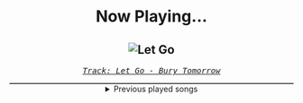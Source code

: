 <div align="center"> 
<h1>Now Playing...</h1>

![Let Go](https://i.scdn.co/image/ab67616d00001e02e9741f98abc98914f7f906c4)
--
_<samp><a href="https://open.spotify.com/track/4UibdhxqKDVdz2p0PBb3a8">Track: Let Go - Bury Tomorrow</a></samp>_

<div style="border: 1px #4B5054 solid"></div>
<details>
  <summary>
    Previous played songs
  </summary>
  <table>
    <thead>
      <tr>
        <th>
          Artist
        </th>
        <th>
          Song
        </th>
        <th>
          Link
        </th>
      </tr>
    </thead>
    <tbody>
      <tr><td>Bury Tomorrow</td><td>Let Go</td><td><a href="https://open.spotify.com/track/4UibdhxqKDVdz2p0PBb3a8">https://open.spotify.com/track/4UibdhxqKDVdz2p0PBb3a8</a></td></tr><tr><td>Windwaker</td><td>Tabula Rasa</td><td><a href="https://open.spotify.com/track/5ORLp3QJwHvE0Ezfi2HCqI">https://open.spotify.com/track/5ORLp3QJwHvE0Ezfi2HCqI</a></td></tr><tr><td>Of Virtue</td><td>Holy</td><td><a href="https://open.spotify.com/track/6r0xFYn8nGvXtf6vl9oaWK">https://open.spotify.com/track/6r0xFYn8nGvXtf6vl9oaWK</a></td></tr><tr><td>Of Virtue</td><td>Hypocrite</td><td><a href="https://open.spotify.com/track/5fwS8ieNB49OpeRfu0afSm">https://open.spotify.com/track/5fwS8ieNB49OpeRfu0afSm</a></td></tr><tr><td>The Plot In You</td><td>Paradigm</td><td><a href="https://open.spotify.com/track/6uWWfeZyj1UOGBjrf8fr4G">https://open.spotify.com/track/6uWWfeZyj1UOGBjrf8fr4G</a></td></tr><tr><td>Sleep Token</td><td>Emergence</td><td><a href="https://open.spotify.com/track/5NRpxJxtR6JkUhQS4F0um6">https://open.spotify.com/track/5NRpxJxtR6JkUhQS4F0um6</a></td></tr><tr><td>Siamese</td><td>Home (feat. Drew York)</td><td><a href="https://open.spotify.com/track/1ynGvKDb3OazVDEh5iqyN6">https://open.spotify.com/track/1ynGvKDb3OazVDEh5iqyN6</a></td></tr><tr><td>Windwaker</td><td>Fractured State of Mind</td><td><a href="https://open.spotify.com/track/4iX51dJGlEryjzKFWPs7uK">https://open.spotify.com/track/4iX51dJGlEryjzKFWPs7uK</a></td></tr><tr><td>Siamese</td><td>Through My Head</td><td><a href="https://open.spotify.com/track/4IxfCx0FVapmhoUiUCt0uP">https://open.spotify.com/track/4IxfCx0FVapmhoUiUCt0uP</a></td></tr><tr><td>ENMY</td><td>Burn</td><td><a href="https://open.spotify.com/track/5TAUiU8RxlKGLm8VeJlCcr">https://open.spotify.com/track/5TAUiU8RxlKGLm8VeJlCcr</a></td></tr><tr><td>Dead Eyes</td><td>Better Off</td><td><a href="https://open.spotify.com/track/4i7gIsB3TkUwMsmVJVzpp4">https://open.spotify.com/track/4i7gIsB3TkUwMsmVJVzpp4</a></td></tr><tr><td>Of Virtue</td><td>Cold Blooded</td><td><a href="https://open.spotify.com/track/5HXhEGcukpThXJPz8YvFBT">https://open.spotify.com/track/5HXhEGcukpThXJPz8YvFBT</a></td></tr><tr><td>Dayseeker</td><td>Homesick</td><td><a href="https://open.spotify.com/track/0DejtyvzvoJFAlTRWrSThv">https://open.spotify.com/track/0DejtyvzvoJFAlTRWrSThv</a></td></tr><tr><td>We Came As Romans</td><td>Holding The Embers</td><td><a href="https://open.spotify.com/track/2SI0lVzEn93n3ZuJqeUCIc">https://open.spotify.com/track/2SI0lVzEn93n3ZuJqeUCIc</a></td></tr><tr><td>Windwaker</td><td>Apathy</td><td><a href="https://open.spotify.com/track/0hECfkuAgf4P5jHE7AMAL8">https://open.spotify.com/track/0hECfkuAgf4P5jHE7AMAL8</a></td></tr><tr><td>Memphis May Fire</td><td>Paralyzed</td><td><a href="https://open.spotify.com/track/7cLg1ozfTTDi4JoeoxrBqX">https://open.spotify.com/track/7cLg1ozfTTDi4JoeoxrBqX</a></td></tr><tr><td>ENMY</td><td>Clarity</td><td><a href="https://open.spotify.com/track/3oQc00F78zXLeisBl1At7h">https://open.spotify.com/track/3oQc00F78zXLeisBl1At7h</a></td></tr><tr><td>Windwaker</td><td>Arcane</td><td><a href="https://open.spotify.com/track/0bDXKUQvhUYVhR1sRpLlIV">https://open.spotify.com/track/0bDXKUQvhUYVhR1sRpLlIV</a></td></tr><tr><td>Annisokay</td><td>Never Enough</td><td><a href="https://open.spotify.com/track/5YyBg6WxcZoLaImKH7g57m">https://open.spotify.com/track/5YyBg6WxcZoLaImKH7g57m</a></td></tr><tr><td>Of Virtue</td><td>Echoes</td><td><a href="https://open.spotify.com/track/48cxRIeSZWRKESrQcL7JoH">https://open.spotify.com/track/48cxRIeSZWRKESrQcL7JoH</a></td></tr>
    </tbody>
  </table>
</details>

</div>
